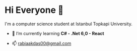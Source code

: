 # Hi Everyone :wave:

I'm a computer science student at Istanbul Topkapi University.         

- 🔭 I’m currently learning **C# - .Net 6,0 - React**

- 📫 rabiaakdas00@gmail.com


